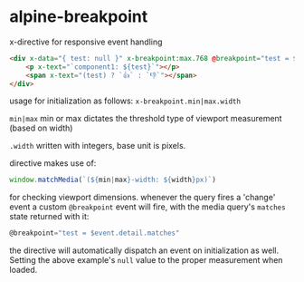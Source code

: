 # alpine-breakpoint

x-directive for responsive event handling

```html
<div x-data="{ test: null }" x-breakpoint:max.768 @breakpoint="test = $event.detail.matches">
    <p x-text="`component1: ${test}`"></p>
    <span x-text="(test) ? `👍` : `👎`"></span>
</div>
```

usage for initialization as follows:
`x-breakpoint.min|max.width`

`min|max`
min or max dictates the threshold type of viewport measurement (based on width)

`.width`
written with integers, base unit is pixels.

directive makes use of:

```js
window.matchMedia(`(${min|max}-width: ${width}px)`)
```

for checking viewport dimensions. whenever the query fires a 'change' event a custom `@breakpoint` event will fire, with the media query's `matches` state returned with it:

```jsx
@breakpoint="test = $event.detail.matches"
```

the directive will automatically dispatch an event on initialization as well. Setting the above example's `null` value to the proper measurement when loaded.


